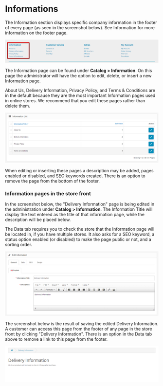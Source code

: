 Informations
============

The Information section displays specific company information in the footer of every page (as seen in the screenshot below). See Information for more information on the footer page.

![information](_images/information.png)

The Information page can be found under **Catalog > Information**. On this page the administrator will have the option to edit, delete, or insert a new Information page.

<div class="uk-alert uk-alert-success uk-margin-small-left uk-margin-small-right"><i class="uk-icon-check-circle"></i> About Us, Delivery Information, Privacy Policy, and Terms & Conditions are in the default because they are the most important Information pages used in online stores. We recommend that you edit these pages rather than delete them.</div>

![information backend](_images/information-1.png)

When editing or inserting these pages a description may be added, pages enabled or disabled, and SEO keywords created. There is an option to remove the page from the bottom of the footer.

### Information pages in the store front

In the screenshot below, the "Delivery Information" page is being edited in the administration under **Catalog > Information**. The Information Title will display the text entered as the title of that information page, while the description will be placed below.

The Data tab requires you to check the store that the Information page will be located in, if you have multiple stores. It also asks for a SEO keyword, a status option enabled (or disabled) to make the page public or not, and a sorting order.

![delivery general](_images/information-2.png)

The screenshot below is the result of saving the edited Delivery Information. A customer can access this page from the footer of any page in the store front by clicking "Delivery Information". There is an option in the Data tab above to remove a link to this page from the footer.

![delivery front end](_images/information-3.png)
